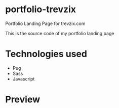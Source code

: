 # portfolio-trevzix
Portfolio Landing Page for trevzix.com

This is the source code of my portfolio landing page

# Technologies used

- Pug
- Sass
- Javascript


# Preview

